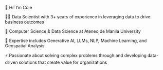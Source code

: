 👋 Hi! I’m Cole

👨‍💻 Data Scientist with 3+ years of experience in leveraging data to drive business outcomes

🌱 Computer Science & Data Science at Ateneo de Manila University

👀 Expertise includes Generative AI, LLMs, NLP, Machine Learning, and Geospatial Analysis.

⚡️ Passionate about solving complex problems through and developing data-driven solutions that create value for organizations
